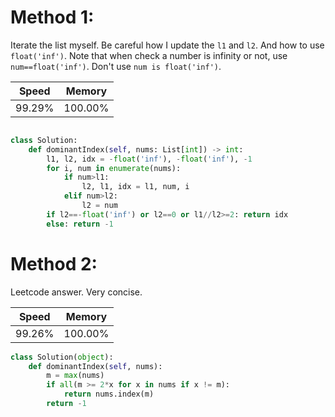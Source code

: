 # Method 1:
Iterate the list myself. Be careful how I update the `l1` and `l2`. And how to use `float('inf')`. Note that when check a number is infinity or not, use `num==float('inf')`. Don't use `num is float('inf')`.


|Speed|Memory|
|---|---|
|99.29%|100.00%|

```python {.line-numbers}

class Solution:
    def dominantIndex(self, nums: List[int]) -> int:
        l1, l2, idx = -float('inf'), -float('inf'), -1
        for i, num in enumerate(nums):
            if num>l1:
                l2, l1, idx = l1, num, i
            elif num>l2:
                l2 = num
        if l2==-float('inf') or l2==0 or l1//l2>=2: return idx
        else: return -1
```


# Method 2:
Leetcode answer. Very concise.

|Speed|Memory|
|---|---|
|99.26%|100.00%|

```python {.line-numbers}
class Solution(object):
    def dominantIndex(self, nums):
        m = max(nums)
        if all(m >= 2*x for x in nums if x != m):
            return nums.index(m)
        return -1
```